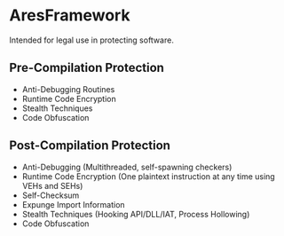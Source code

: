 # AresFramework

Intended for legal use in protecting software.

## Pre-Compilation Protection ##

* Anti-Debugging Routines
* Runtime Code Encryption
* Stealth Techniques
* Code Obfuscation

## Post-Compilation Protection ##

* Anti-Debugging (Multithreaded, self-spawning checkers)
* Runtime Code Encryption (One plaintext instruction at any time using VEHs and SEHs)
* Self-Checksum
* Expunge Import Information
* Stealth Techniques (Hooking API/DLL/IAT, Process Hollowing)
* Code Obfuscation